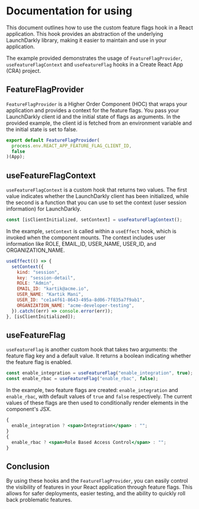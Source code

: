 # Documentation for using

This document outlines how to use the custom feature flags hook in a React application. This hook provides an abstraction of the underlying LaunchDarkly library, making it easier to maintain and use in your application.

The example provided demonstrates the usage of `FeatureFlagProvider`, `useFeatureFlagContext` and `useFeatureFlag` hooks in a Create React App (CRA) project.

## FeatureFlagProvider

`FeatureFlagProvider` is a Higher Order Component (HOC) that wraps your application and provides a context for the feature flags. You pass your LaunchDarkly client id and the initial state of flags as arguments. In the provided example, the client id is fetched from an environment variable and the initial state is set to false.

```jsx
export default FeatureFlagProvider(
  process.env.REACT_APP_FEATURE_FLAG_CLIENT_ID,
  false
)(App);
```

## useFeatureFlagContext

`useFeatureFlagContext` is a custom hook that returns two values. The first value indicates whether the LaunchDarkly client has been initialized, while the second is a function that you can use to set the context (user session information) for LaunchDarkly.

```jsx
const [isClientInitialized, setContext] = useFeatureFlagContext();
```

In the example, `setContext` is called within a `useEffect` hook, which is invoked when the component mounts. The context includes user information like ROLE, EMAIL_ID, USER_NAME, USER_ID, and ORGANIZATION_NAME.

```jsx
useEffect(() => {
  setContext({
    kind: "session",
    key: "session-detail",
    ROLE: "Admin",
    EMAIL_ID: "kartik@acme.io",
    USER_NAME: "Kartik Mani",
    USER_ID: "ce1a4f61-8643-495a-8d06-7f835a7f9ab1",
    ORGANIZATION_NAME: "acme-developer-testing",
  }).catch((err) => console.error(err));
}, [isClientInitialized]);
```

## useFeatureFlag

`useFeatureFlag` is another custom hook that takes two arguments: the feature flag key and a default value. It returns a boolean indicating whether the feature flag is enabled.

```jsx
const enable_integration = useFeatureFlag("enable_integration", true);
const enable_rbac = useFeatureFlag("enable_rbac", false);
```

In the example, two feature flags are created: `enable_integration` and `enable_rbac`, with default values of `true` and `false` respectively. The current values of these flags are then used to conditionally render elements in the component's JSX.

```jsx
{
  enable_integration ? <span>Integration</span> : "";
}
{
  enable_rbac ? <span>Role Based Access Control</span> : "";
}
```

## Conclusion

By using these hooks and the `FeatureFlagProvider`, you can easily control the visibility of features in your React application through feature flags. This allows for safer deployments, easier testing, and the ability to quickly roll back problematic features.
